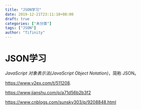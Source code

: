 ```yaml
---
title: "JSON学习"
date: 2019-12-21T23:11:18+08:00
draft: true
categories: ["未分类"]
tags: ["JSON"]
author: "Tifinity"
---
```


# JSON学习

*JavaScript 对象表示法(JavaScript Object Notation)*，简称 JSON。



https://www.v2ex.com/t/511208.

https://www.jianshu.com/p/a71d56b2b3f2

https://www.cnblogs.com/sunsky303/p/9208848.html